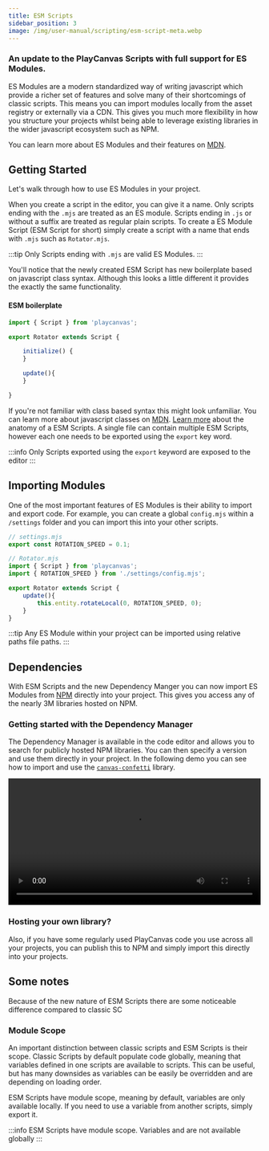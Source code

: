 ```yaml
---
title: ESM Scripts
sidebar_position: 3
image: /img/user-manual/scripting/esm-script-meta.webp
---
```


### An update to the PlayCanvas Scripts with full support for ES Modules. 

ES Modules are a modern standardized way of writing javascript which provide a richer set of features and solve many of their shortcomings of classic scripts. This means you can import modules locally from the asset registry or externally via a CDN. This gives you much more flexibility in how you structure your projects whilst being able to leverage existing libraries in the wider javascript ecosystem such as NPM. 

You can learn more about ES Modules and their features on [MDN](https://developer.mozilla.org/en-US/docs/Web/JavaScript/Guide/Modules).

## Getting Started

Let's walk through how to use ES Modules in your project.

When you create a script in the editor, you can give it a name. Only scripts ending with the `.mjs` are treated as an ES module. Scripts ending in `.js` or without a suffix are treated as regular plain scripts. To create a ES Module Script (ESM Script for short) simply create a script with a name that ends with `.mjs` such as `Rotator.mjs`.

:::tip
Only Scripts ending with `.mjs` are valid ES Modules.
:::

You'll notice that the newly created ESM Script has new boilerplate based on javascript class syntax. Although this looks a little different it provides the exactly the same functionality.

#### ESM boilerplate

```javascript
import { Script } from 'playcanvas';

export Rotator extends Script {

    initialize() {
    }

    update(){
    }

}
```

If you're not familiar with class based syntax this might look unfamiliar. You can learn more about javascript classes on [MDN](https://developer.mozilla.org/en-US/docs/Web/JavaScript/Reference/Classes). [Learn more](/user-manual/scripting/anatomy/) about the anatomy of a ESM Scripts. A single file can contain multiple ESM Scripts, however each one needs to be exported using the `export` key word.

:::info
Only Scripts exported using the `export` keyword are exposed to the editor
:::

## Importing Modules

One of the most important features of ES Modules is their ability to import and export code. For example, you can create a global `config.mjs` within a `/settings` folder and you can import this into your other scripts.

```javascript 
// settings.mjs
export const ROTATION_SPEED = 0.1;

// Rotator.mjs
import { Script } from 'playcanvas';
import { ROTATION_SPEED } from './settings/config.mjs';

export Rotator extends Script {
    update(){
        this.entity.rotateLocal(0, ROTATION_SPEED, 0);
    }
}
```
:::tip
Any ES Module within your project can be imported using relative paths file paths.
:::


## Dependencies

With ESM Scripts and the new Dependency Manger you can now import ES Modules from [NPM](http://npmjs.com) directly into your project. This gives you access any of the nearly 3M libraries hosted on NPM. 

### Getting started with the Dependency Manager

The Dependency Manager is available in the code editor and allows you to search for publicly hosted NPM libraries. You can then specify a version and use them directly in your project. In the following demo you can see how to import and use the [`canvas-confetti`](https://www.npmjs.com/package/canvas-confetti) library.

<video width="100%" controls autoPlay loop>
  <source src="/video/pc-esm-scripts.mp4" type="video/mp4" />
  Your browser does not support the video tag.
</video>

### Hosting your own library?

Also, if you have some regularly used PlayCanvas code you use across all your projects, you can publish this to NPM and simply import this directly into your projects.

## Some notes

Because of the new nature of ESM Scripts there are some noticeable difference compared to classic SC

### Module Scope

An important distinction between classic scripts and ESM Scripts is their scope. Classic Scripts by default populate code globally, meaning that variables defined in one scripts are available to scripts. This can be useful, but has many downsides as variables can be easily be overridden and are depending on loading order.

ESM Scripts have module scope, meaning by default, variables are only available locally. If you need to use a variable from another scripts, simply export it.

:::info
ESM Scripts have module scope. Variables and are not available globally
:::